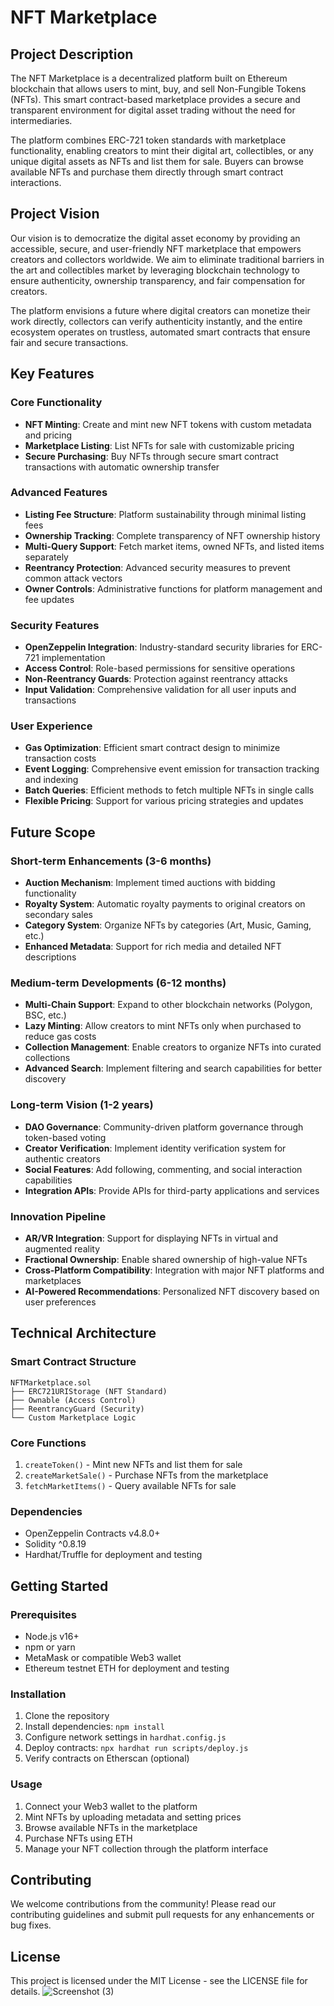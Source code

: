 # NFT Marketplace

## Project Description

The NFT Marketplace is a decentralized platform built on Ethereum blockchain that allows users to mint, buy, and sell Non-Fungible Tokens (NFTs). This smart contract-based marketplace provides a secure and transparent environment for digital asset trading without the need for intermediaries.

The platform combines ERC-721 token standards with marketplace functionality, enabling creators to mint their digital art, collectibles, or any unique digital assets as NFTs and list them for sale. Buyers can browse available NFTs and purchase them directly through smart contract interactions.

## Project Vision

Our vision is to democratize the digital asset economy by providing an accessible, secure, and user-friendly NFT marketplace that empowers creators and collectors worldwide. We aim to eliminate traditional barriers in the art and collectibles market by leveraging blockchain technology to ensure authenticity, ownership transparency, and fair compensation for creators.

The platform envisions a future where digital creators can monetize their work directly, collectors can verify authenticity instantly, and the entire ecosystem operates on trustless, automated smart contracts that ensure fair and secure transactions.

## Key Features

### Core Functionality
- **NFT Minting**: Create and mint new NFT tokens with custom metadata and pricing
- **Marketplace Listing**: List NFTs for sale with customizable pricing
- **Secure Purchasing**: Buy NFTs through secure smart contract transactions with automatic ownership transfer

### Advanced Features
- **Listing Fee Structure**: Platform sustainability through minimal listing fees
- **Ownership Tracking**: Complete transparency of NFT ownership history
- **Multi-Query Support**: Fetch market items, owned NFTs, and listed items separately
- **Reentrancy Protection**: Advanced security measures to prevent common attack vectors
- **Owner Controls**: Administrative functions for platform management and fee updates

### Security Features
- **OpenZeppelin Integration**: Industry-standard security libraries for ERC-721 implementation
- **Access Control**: Role-based permissions for sensitive operations
- **Non-Reentrancy Guards**: Protection against reentrancy attacks
- **Input Validation**: Comprehensive validation for all user inputs and transactions

### User Experience
- **Gas Optimization**: Efficient smart contract design to minimize transaction costs
- **Event Logging**: Comprehensive event emission for transaction tracking and indexing
- **Batch Queries**: Efficient methods to fetch multiple NFTs in single calls
- **Flexible Pricing**: Support for various pricing strategies and updates

## Future Scope

### Short-term Enhancements (3-6 months)
- **Auction Mechanism**: Implement timed auctions with bidding functionality
- **Royalty System**: Automatic royalty payments to original creators on secondary sales
- **Category System**: Organize NFTs by categories (Art, Music, Gaming, etc.)
- **Enhanced Metadata**: Support for rich media and detailed NFT descriptions

### Medium-term Developments (6-12 months)
- **Multi-Chain Support**: Expand to other blockchain networks (Polygon, BSC, etc.)
- **Lazy Minting**: Allow creators to mint NFTs only when purchased to reduce gas costs
- **Collection Management**: Enable creators to organize NFTs into curated collections
- **Advanced Search**: Implement filtering and search capabilities for better discovery

### Long-term Vision (1-2 years)
- **DAO Governance**: Community-driven platform governance through token-based voting
- **Creator Verification**: Implement identity verification system for authentic creators
- **Social Features**: Add following, commenting, and social interaction capabilities
- **Integration APIs**: Provide APIs for third-party applications and services

### Innovation Pipeline
- **AR/VR Integration**: Support for displaying NFTs in virtual and augmented reality
- **Fractional Ownership**: Enable shared ownership of high-value NFTs
- **Cross-Platform Compatibility**: Integration with major NFT platforms and marketplaces
- **AI-Powered Recommendations**: Personalized NFT discovery based on user preferences

## Technical Architecture

### Smart Contract Structure
```
NFTMarketplace.sol
├── ERC721URIStorage (NFT Standard)
├── Ownable (Access Control)
├── ReentrancyGuard (Security)
└── Custom Marketplace Logic
```

### Core Functions
1. `createToken()` - Mint new NFTs and list them for sale
2. `createMarketSale()` - Purchase NFTs from the marketplace
3. `fetchMarketItems()` - Query available NFTs for sale

### Dependencies
- OpenZeppelin Contracts v4.8.0+
- Solidity ^0.8.19
- Hardhat/Truffle for deployment and testing

## Getting Started

### Prerequisites
- Node.js v16+
- npm or yarn
- MetaMask or compatible Web3 wallet
- Ethereum testnet ETH for deployment and testing

### Installation
1. Clone the repository
2. Install dependencies: `npm install`
3. Configure network settings in `hardhat.config.js`
4. Deploy contracts: `npx hardhat run scripts/deploy.js`
5. Verify contracts on Etherscan (optional)

### Usage
1. Connect your Web3 wallet to the platform
2. Mint NFTs by uploading metadata and setting prices
3. Browse available NFTs in the marketplace
4. Purchase NFTs using ETH
5. Manage your NFT collection through the platform interface

## Contributing

We welcome contributions from the community! Please read our contributing guidelines and submit pull requests for any enhancements or bug fixes.

## License

This project is licensed under the MIT License - see the LICENSE file for details.
![Screenshot (3)](https://github.com/user-attachments/assets/11593c81-059d-4645-a50f-9d700304945d)
